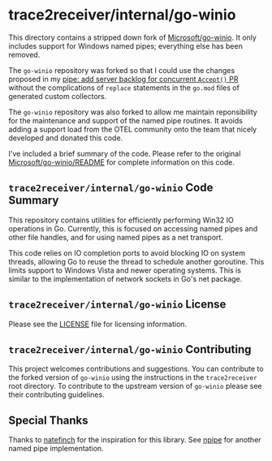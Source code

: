 # trace2receiver/internal/go-winio

This directory contains a stripped down fork of
[Microsoft/go-winio](https://github.com/microsoft/go-winio.git).
It only includes support for Windows named pipes; everything else
has been removed.

The `go-winio` repository was forked so that I could use the changes
proposed in my
[pipe: add server backlog for concurrent `Accept()` PR](https://github.com/microsoft/go-winio/pull/291)
without the complications of `replace` statements in the `go.mod` files
of generated custom collectors.

The `go-winio` repository was also forked to allow me maintain
reponsibility for the maintenance and support of the named pipe
routines.  It avoids adding a support load from the OTEL community
onto the team that nicely developed and donated this code.

I've included a brief summary of the code.  Please refer to the original
[Microsoft/go-winio/README](https://github.com/microsoft/go-winio/README.md)
for complete information on this code.

## `trace2receiver/internal/go-winio` Code Summary

This repository contains utilities for efficiently performing Win32 IO operations in
Go. Currently, this is focused on accessing named pipes and other file handles, and
for using named pipes as a net transport.

This code relies on IO completion ports to avoid blocking IO on system threads, allowing Go
to reuse the thread to schedule another goroutine. This limits support to Windows Vista and
newer operating systems. This is similar to the implementation of network sockets in Go's net
package.

## `trace2receiver/internal/go-winio` License

Please see the [LICENSE](./LICENSE) file for licensing information.

## `trace2receiver/internal/go-winio` Contributing

This project welcomes contributions and suggestions.
You can contribute to the forked version of `go-winio` using the instructions
in the `trace2receiver` root directory.  To contribute to the upstream version
of `go-winio` please see their contributing guidelines.

## Special Thanks

Thanks to [natefinch][natefinch] for the inspiration for this library.
See [npipe](https://github.com/natefinch/npipe) for another named pipe implementation.

[natefinch]: https://github.com/natefinch
